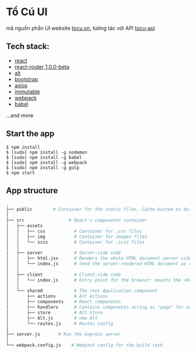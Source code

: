 # Tổ Cú UI
mã nguồn phần UI website [tocu.vn](http://tocu.vn), tương tác với API [tocu-api](https://github.com/techcomio/tocu-api)

## Tech stack:
- [react](http://facebook.github.io/react/)
- [react-router 1.0.0-beta](https://github.com/rackt/react-router)
- [alt](https://github.com/goatslacker/alt)
- [bootstrap](http://getbootstrap.com)
- [axios](https://github.com/mzabriskie/axios)
- [immutable](https://facebook.github.io/immutable-js)
- [webpack](http://webpack.github.io)
- [babel](https://babeljs.io)

...and more

## Start the app
```
$ npm install
$ [sudo] npm install -g nodemon
$ [sudo] npm install -g babel
$ [sudo] npm install -g webpack
$ [sudo] npm install -g gulp
$ npm start
```

## App structure

```bash
.
├── public        # Container for the static files. Cache-busted on build.
│
├── src     			# React's components container
│   ├── assets
│   │   ├── css           # Container for .css files
│   │   ├── img           # Container for images files
│   │   └── scss          # Container for .scss files
│   │
│   ├── server            # Server-side code
│   │   ├── html.jsx      # Renders the whole HTML document server side (via server/index.js)
│   │   └── index.js      # Send the server-rendered HTML document as response
│   │
│   ├── client            # Client-side code
│   │   └── index.js      # Entry point for the browser: mounts the <Router /> component on document.body.
│   │
│   └── shared            # The root Application component
│       ├── actions       # Alt Actions
│       ├── components    # React components
│       ├── handlers      # Contains components acting as "page" for each route
│       ├── store         # Alt Store
│       ├── Alt.js        # new Alt
│       └── routes.js     # Routes config
│
├── server.js       # Run the express server
│
└── webpack.config.js    # Webpack config for the build task

```
